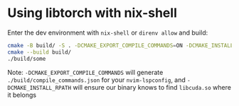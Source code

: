 # Using libtorch with nix-shell

Enter the dev environment with `nix-shell` or `direnv allow` and build:

```bash
cmake -B build/ -S . -DCMAKE_EXPORT_COMPILE_COMMANDS=ON -DCMAKE_INSTALL_RPATH=/run/opengl-driver/lib
cmake --build build/
./build/some
```

Note: `-DCMAKE_EXPORT_COMPILE_COMMANDS` will generate
`./build/compile_commands.json` for your `nvim-lspconfig`, and
`-DCMAKE_INSTALL_RPATH` will ensure our binary knows to find `libcuda.so` where
it belongs
